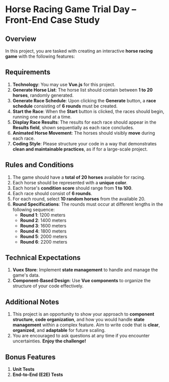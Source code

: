 # Horse Racing Game Trial Day – Front-End Case Study

## Overview
In this project, you are tasked with creating an interactive **horse racing game** with the following features:

## Requirements
1. **Technology**: You may use **Vue.js** for this project.
2. **Generate Horse List**: The horse list should contain between **1 to 20 horses**, randomly generated.
3. **Generate Race Schedule**: Upon clicking the **Generate** button, a **race schedule** consisting of **6 rounds** must be created.
4. **Start the Race**: When the **Start** button is clicked, the races should begin, running one round at a time.
5. **Display Race Results**: The results for each race should appear in the **Results field**, shown sequentially as each race concludes.
6. **Animated Horse Movement**: The horses should visibly **move** during each race.
7. **Coding Style**: Please structure your code in a way that demonstrates **clean and maintainable practices**, as if for a large-scale project.

## Rules and Conditions
1. The game should have a **total of 20 horses** available for racing.
2. Each horse should be represented with a **unique color**.
3. Each horse's **condition score** should range from **1 to 100**.
4. Each race should consist of **6 rounds**.
5. For each round, select **10 random horses** from the available 20.
6. **Round Specifications**: The rounds must occur at different lengths in the following sequence:
    - **Round 1**: 1200 meters
    - **Round 2**: 1400 meters
    - **Round 3**: 1600 meters
    - **Round 4**: 1800 meters
    - **Round 5**: 2000 meters
    - **Round 6**: 2200 meters

## Technical Expectations
1. **Vuex Store**: Implement **state management** to handle and manage the game's data.
2. **Component-Based Design**: Use **Vue components** to organize the structure of your code effectively.

## Additional Notes
1. This project is an opportunity to show your approach to **component structure**, **code organization**, and how you would handle **state management** within a complex feature. Aim to write code that is **clear**, **organized**, and **adaptable** for future scaling.
2. You are encouraged to ask questions at any time if you encounter uncertainties. **Enjoy the challenge!**

## Bonus Features
1. **Unit Tests**
2. **End-to-End (E2E) Tests**
